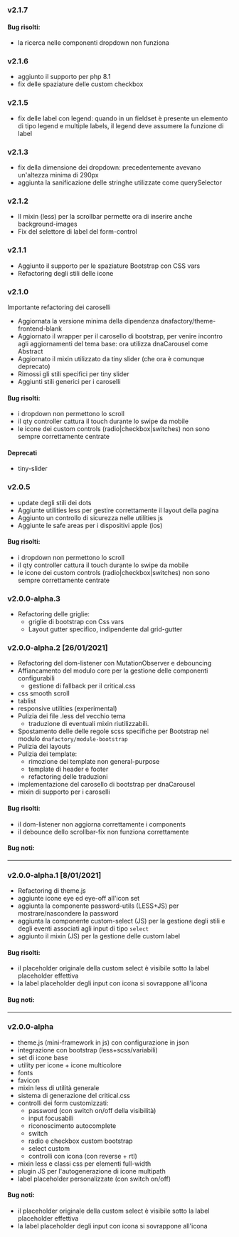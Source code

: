 ### v2.1.7
#### Bug risolti:
- la ricerca nelle componenti dropdown non funziona

### v2.1.6
- aggiunto il supporto per php 8.1
- fix delle spaziature delle custom checkbox

### v2.1.5
- fix delle label con legend: quando in un fieldset è presente un elemento di tipo legend e multiple labels, il legend deve assumere la funzione di label

### v2.1.3
- fix della dimensione dei dropdown: precedentemente avevano un'altezza minima di 290px
- aggiunta la sanificazione delle stringhe utilizzate come querySelector

### v2.1.2
- Il mixin (less) per la scrollbar permette ora di inserire anche background-images
- Fix del selettore di label del form-control

### v2.1.1
- Aggiunto il supporto per le spaziature Bootstrap con CSS vars
- Refactoring degli stili delle icone

### v2.1.0
Importante refactoring dei caroselli
- Aggiornata la versione minima della dipendenza dnafactory/theme-frontend-blank
- Aggiornato il wrapper per il carosello di bootstrap, per venire incontro agli aggiornamenti del tema base: ora utilizza dnaCarousel come Abstract
- Aggiornato il mixin utilizzato da tiny slider (che ora è comunque deprecato)
- Rimossi gli stili specifici per tiny slider
- Aggiunti stili generici per i caroselli

#### Bug risolti:
- i dropdown non permettono lo scroll
- il qty controller cattura il touch durante lo swipe da mobile
- le icone dei custom controls (radio|checkbox|switches) non sono sempre correttamente centrate

#### Deprecati
- tiny-slider

### v2.0.5
- update degli stili dei dots
- Aggiunte utilities less per gestire correttamente il layout della pagina
- Aggiunto un controllo di sicurezza nelle utilities js
- Aggiunte le safe areas per i dispositivi apple (ios)

#### Bug risolti:
- i dropdown non permettono lo scroll
- il qty controller cattura il touch durante lo swipe da mobile
- le icone dei custom controls (radio|checkbox|switches) non sono sempre correttamente centrate

### v2.0.0-alpha.3
- Refactoring delle griglie:
  + griglie di bootstrap con Css vars
  + Layout gutter specifico, indipendente dal grid-gutter

### v2.0.0-alpha.2 [26/01/2021]
- Refactoring del dom-listener con MutationObserver e debouncing
- Affiancamento del modulo core per la gestione delle componenti configurabili
  + gestione di fallback per il critical.css
- css smooth scroll
- tablist
- responsive utilities (experimental)
- Pulizia dei file .less del vecchio tema
  + traduzione di eventuali mixin riutilizzabili.
- Spostamento delle delle regole scss specifiche per Bootstrap nel modulo `dnafactory/module-bootstrap`
- Pulizia dei layouts
- Pulizia dei template:
  + rimozione dei template non general-purpose
  + template di header e footer
  + refactoring delle traduzioni
- implementazione del carosello di bootstrap per dnaCarousel
- mixin di supporto per i caroselli

#### Bug risolti:
- il dom-listener non aggiorna correttamente i components
- il debounce dello scrollbar-fix non funziona correttamente

#### Bug noti:

---


### v2.0.0-alpha.1 [8/01/2021]
- Refactoring di theme.js
- aggiunte icone eye ed eye-off all'icon set
- aggiunta la componente password-utils (LESS+JS) per mostrare/nascondere la password
- aggiunta la componente custom-select (JS) per la gestione degli stili e degli eventi associati agli input di tipo `select`
- aggiunto il mixin (JS) per la gestione delle custom label

#### Bug risolti:
- il placeholder originale della custom select è visibile sotto la label placeholder effettiva
- la label placeholder degli input con icona si sovrappone all'icona

#### Bug noti:

---

### v2.0.0-alpha
- theme.js (mini-framework in js) con configurazione in json
- integrazione con bootstrap (less+scss/variabili)
- set di icone base
- utility per icone + icone multicolore
- fonts
- favicon
- mixin less di utilità generale
- sistema di generazione del critical.css
- controlli dei form customizzati:
    + password (con switch on/off della visibilità)
    + input focusabili
    + riconoscimento autocomplete
    + switch
    + radio e checkbox custom bootstrap
    + select custom
    + controlli con icona (con reverse + rtl)
- mixin less e classi css per elementi full-width
- plugin JS per l'autogenerazione di icone multipath
- label placeholder personalizzate (con switch on/off)

#### Bug noti:
- il placeholder originale della custom select è visibile sotto la label placeholder effettiva
- la label placeholder degli input con icona si sovrappone all'icona